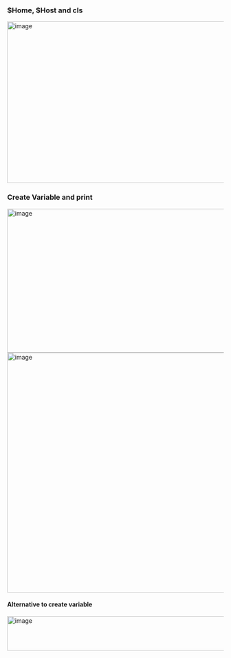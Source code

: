 ### $Home, $Host and cls

<img width="1024" height="375" alt="image" src="https://github.com/user-attachments/assets/05a2b11d-1747-40e6-a841-308472134004" />

### Create Variable and print
<img width="838" height="334" alt="image" src="https://github.com/user-attachments/assets/33a6bc05-c2d6-40f6-9a77-c58e4a983abf" />

<img width="1003" height="557" alt="image" src="https://github.com/user-attachments/assets/48aeb0fa-dd32-407e-9a0d-031301a73ef3" />
  
#### Alternative to create variable
<img width="1215" height="80" alt="image" src="https://github.com/user-attachments/assets/7f4a34ff-78fb-4060-923c-928419bc6c8e" />





